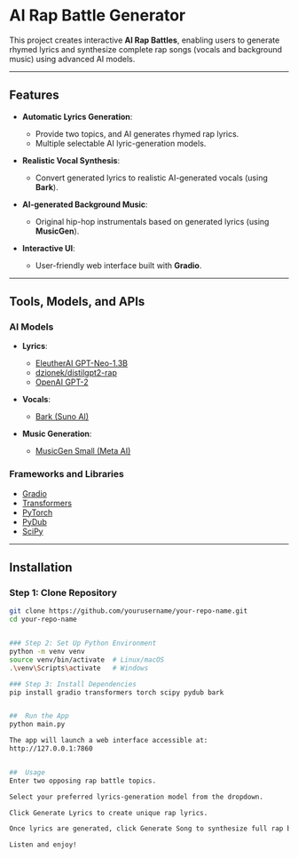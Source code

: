 #  AI Rap Battle Generator

This project creates interactive **AI Rap Battles**, enabling users to generate rhymed lyrics and synthesize complete rap songs (vocals and background music) using advanced AI models.

---

##  Features

- **Automatic Lyrics Generation**:
  - Provide two topics, and AI generates rhymed rap lyrics.
  - Multiple selectable AI lyric-generation models.

- **Realistic Vocal Synthesis**:
  - Convert generated lyrics to realistic AI-generated vocals (using **Bark**).

- **AI-generated Background Music**:
  - Original hip-hop instrumentals based on generated lyrics (using **MusicGen**).

- **Interactive UI**:
  - User-friendly web interface built with **Gradio**.

---

##  Tools, Models, and APIs

### **AI Models**

- **Lyrics**:
  - [EleutherAI GPT-Neo-1.3B](https://huggingface.co/EleutherAI/gpt-neo-1.3B)
  - [dzionek/distilgpt2-rap](https://huggingface.co/dzionek/distilgpt2-rap)
  - [OpenAI GPT-2](https://huggingface.co/gpt2)

- **Vocals**:
  - [Bark (Suno AI)](https://github.com/suno-ai/bark)

- **Music Generation**:
  - [MusicGen Small (Meta AI)](https://huggingface.co/facebook/musicgen-small)

### **Frameworks and Libraries**

- [Gradio](https://gradio.app/)
- [Transformers](https://huggingface.co/docs/transformers/)
- [PyTorch](https://pytorch.org/)
- [PyDub](https://github.com/jiaaro/pydub)
- [SciPy](https://scipy.org/)

---

##  Installation

### Step 1: Clone Repository

```bash
git clone https://github.com/yourusername/your-repo-name.git
cd your-repo-name


### Step 2: Set Up Python Environment
python -m venv venv
source venv/bin/activate  # Linux/macOS
.\venv\Scripts\activate   # Windows

### Step 3: Install Dependencies
pip install gradio transformers torch scipy pydub bark


##  Run the App
python main.py

The app will launch a web interface accessible at:
http://127.0.0.1:7860


##  Usage
Enter two opposing rap battle topics.

Select your preferred lyrics-generation model from the dropdown.

Click Generate Lyrics to create unique rap lyrics.

Once lyrics are generated, click Generate Song to synthesize full rap battle songs.

Listen and enjoy!